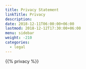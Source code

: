 ```yaml
---
title: Privacy Statement
linkTitle: Privacy
description:
date: 2018-12-11T06:00:00+06:00
lastmod: 2018-12-12T17:30:00+06:00
menu: sidebar
weight: -210
categories:
  - legal
---
```


{{% privacy %}}
